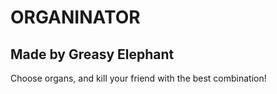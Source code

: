# ORGANINATOR
## Made by Greasy Elephant

Choose organs, and kill your friend with the best combination!


